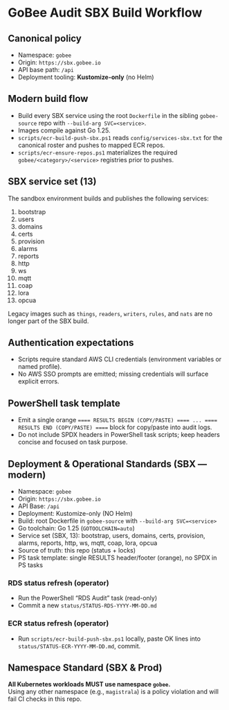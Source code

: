 # GoBee Audit SBX Build Workflow

## Canonical policy
- Namespace: `gobee`
- Origin: `https://sbx.gobee.io`
- API base path: `/api`
- Deployment tooling: **Kustomize-only** (no Helm)

## Modern build flow
- Build every SBX service using the root `Dockerfile` in the sibling `gobee-source` repo with `--build-arg SVC=<service>`.
- Images compile against Go 1.25.
- `scripts/ecr-build-push-sbx.ps1` reads `config/services-sbx.txt` for the canonical roster and pushes to mapped ECR repos.
- `scripts/ecr-ensure-repos.ps1` materializes the required `gobee/<category>/<service>` registries prior to pushes.

## SBX service set (13)
The sandbox environment builds and publishes the following services:

1. bootstrap
2. users
3. domains
4. certs
5. provision
6. alarms
7. reports
8. http
9. ws
10. mqtt
11. coap
12. lora
13. opcua

Legacy images such as `things`, `readers`, `writers`, `rules`, and `nats` are no longer part of the SBX build.

## Authentication expectations
- Scripts require standard AWS CLI credentials (environment variables or named profile).
- No AWS SSO prompts are emitted; missing credentials will surface explicit errors.

## PowerShell task template
- Emit a single orange `==== RESULTS BEGIN (COPY/PASTE) ==== ... ==== RESULTS END (COPY/PASTE) ====` block for copy/paste into audit logs.
- Do not include SPDX headers in PowerShell task scripts; keep headers concise and focused on task purpose.

## Deployment & Operational Standards (SBX — modern)
- Namespace: `gobee`
- Origin: `https://sbx.gobee.io`
- API Base: `/api`
- Deployment: Kustomize-only (NO Helm)
- Build: root Dockerfile in `gobee-source` with `--build-arg SVC=<service>`
- Go toolchain: Go 1.25 (`GOTOOLCHAIN=auto`)
- Service set (SBX, 13): bootstrap, users, domains, certs, provision, alarms, reports, http, ws, mqtt, coap, lora, opcua
- Source of truth: this repo (status + locks)
- PS task template: single RESULTS header/footer (orange), no SPDX in PS tasks

### RDS status refresh (operator)
- Run the PowerShell “RDS Audit” task (read-only)
- Commit a new `status/STATUS-RDS-YYYY-MM-DD.md`

### ECR status refresh (operator)
- Run `scripts/ecr-build-push-sbx.ps1` locally, paste OK lines into `status/STATUS-ECR-YYYY-MM-DD.md`, commit.

## Namespace Standard (SBX & Prod)

**All Kubernetes workloads MUST use namespace `gobee`.**  
Using any other namespace (e.g., `magistrala`) is a policy violation and will fail CI checks in this repo.
